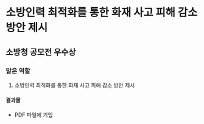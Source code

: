 # 소방인력 최적화를 통한 화재 사고 피해 감소 방안 제시

## 소방청 공모전 우수상

### 맡은 역할
1. 소방인력 최적화를 통한 화재 사고 피해 감소 방안 제시

#### 결과물
- PDF 파일에 기입
